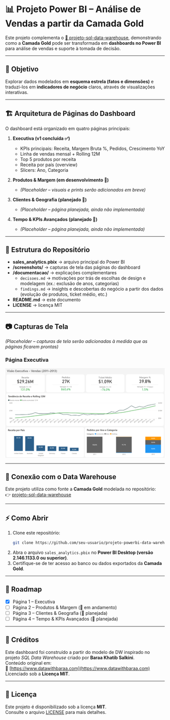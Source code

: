 # 📊 Projeto Power BI – Análise de Vendas a partir da Camada Gold

Este projeto complementa o [🏢 projeto-sql-data-warehouse](https://github.com/vivi-alencar/projeto-sql-data-warehouse), demonstrando como a **Camada Gold** pode ser transformada em **dashboards no Power BI** para análise de vendas e suporte à tomada de decisão.

---

## 🎯 Objetivo

Explorar dados modelados em **esquema estrela (fatos e dimensões)** e traduzi-los em **indicadores de negócio** claros, através de visualizações interativas.

---

## 🏗️ Arquitetura de Páginas do Dashboard

O dashboard está organizado em quatro páginas principais:

1. **Executiva (v1 concluída ✅)**  
   - KPIs principais: Receita, Margem Bruta %, Pedidos, Crescimento YoY  
   - Linha de vendas mensal + Rolling 12M  
   - Top 5 produtos por receita  
   - Receita por país (overview)  
   - Slicers: Ano, Categoria  

2. **Produtos & Margem (em desenvolvimento 🚧)**  
   - *(Placeholder – visuais e prints serão adicionados em breve)*  

3. **Clientes & Geografia (planejado 📝)**  
   - *(Placeholder – página planejada, ainda não implementada)*  

4. **Tempo & KPIs Avançados (planejado 📝)**  
   - *(Placeholder – página planejada, ainda não implementada)*  

---

## 📂 Estrutura do Repositório

- **sales_analytics.pbix** → arquivo principal do Power BI  
- **/screenshots/** → capturas de tela das páginas do dashboard
- **/documentacao/** → explicações complementares
  - `decisoes.md` → motivações por trás de escolhas de design e modelagem (ex.: exclusão de anos, categorias)  
  - `findings.md` → insights e descobertas do negócio a partir dos dados (evolução de produtos, ticket médio, etc.)  
- **README.md** → este documento  
- **LICENSE** → licença MIT  

---

## 📷 Capturas de Tela

*(Placeholder – capturas de tela serão adicionadas à medida que as páginas ficarem prontas)*

### Página Executiva
![executive](./screenshots/page1_executive.png)

---

## 🔗 Conexão com o Data Warehouse

Este projeto utiliza como fonte a **Camada Gold** modelada no repositório:  
👉 [projeto-sql-data-warehouse](https://github.com/vivi-alencar/projeto-sql-data-warehouse)

---

## ⚡ Como Abrir

1. Clone este repositório:
   ```bash
   git clone https://github.com/seu-usuario/projeto-powerbi-data-warehouse.git
   ```
2. Abra o arquivo `sales_analytics.pbix` no **Power BI Desktop (versão 2.146.1133.0 ou superior)**.  
3. Certifique-se de ter acesso ao banco ou dados exportados da **Camada Gold**.

---

## 📌 Roadmap

- [x] Página 1 – Executiva  
- [ ] Página 2 – Produtos & Margem (🚧 em andamento)  
- [ ] Página 3 – Clientes & Geografia (📝 planejada)  
- [ ] Página 4 – Tempo & KPIs Avançados (📝 planejada)  

---

## 📎 Créditos

Este dashboard foi construído a partir do modelo de DW inspirado no projeto *SQL Data Warehouse* criado por **Baraa Khatib Salkini**.  
Conteúdo original em:  
🔗 [https://www.datawithbaraa.com](https://www.datawithbaraa.com)  
Licenciado sob a **Licença MIT**.

---

## 📜 Licença

Este projeto é disponibilizado sob a licença **MIT**.  
Consulte o arquivo [LICENSE](LICENSE) para mais detalhes.

